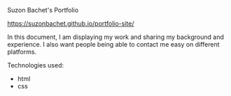 Suzon Bachet's Portfolio

https://suzonbachet.github.io/portfolio-site/

In this document, I am displaying my work and sharing my background and experience. I also want people being able to contact me easy on different platforms. 

Technologies used: 
- html
- css




